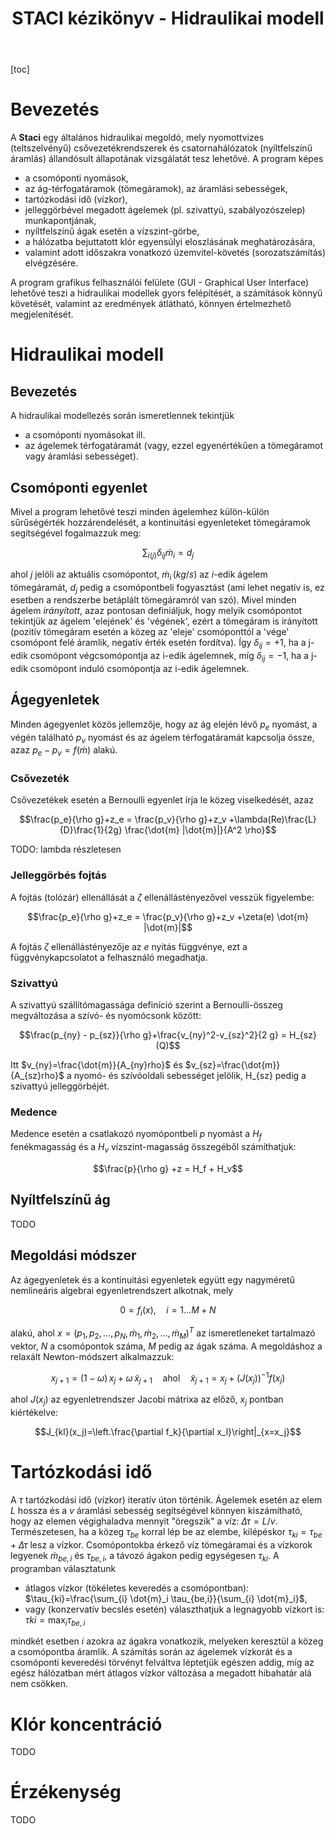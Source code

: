 <header>
<center>
<h1>STACI kézikönyv - Hidraulikai modell</h1>
</header>
<main>

[toc]

# Bevezetés

A **Staci** egy általános hidraulikai megoldó, mely nyomottvizes (teltszelvényű) csővezetékrendszerek és csatornahálózatok (nyíltfelszínű áramlás) állandósult állapotának vizsgálatát tesz lehetővé. A program képes

* a csomóponti nyomások,
* az ág-térfogatáramok (tömegáramok), az áramlási sebességek,
* tartózkodási idő (vízkor),
* jelleggörbével megadott ágelemek (pl. szivattyú, szabályozószelep) munkapontjának,
* nyíltfelszínű ágak esetén a vízszint-görbe,
* a hálózatba bejuttatott klór egyensúlyi eloszlásának meghatározására,
* valamint adott időszakra vonatkozó üzemvitel-követés (sorozatszámítás) elvégzésére.

A program grafikus felhasználói felülete (GUI - Graphical User Interface) lehetővé teszi a hidraulikai modellek gyors felépítését, a számítások könnyű követését, valamint az eredmények átlátható, könnyen értelmezhető megjelenítését.

# Hidraulikai modell

## Bevezetés

A hidraulikai modellezés során ismeretlennek tekintjük

* a csomóponti nyomásokat ill.
* az ágelemek térfogatáramát (vagy, ezzel egyenértékűen a tömegáramot vagy áramlási sebességet).

## Csomóponti egyenlet

Mivel a program lehetővé teszi minden ágelemhez külön-külön sűrűségérték hozzárendelését, a kontinuitási egyenleteket tömegáramok segítségével fogalmazzuk meg:

$$ \sum_{i(j)} \delta_{ij}{\dot m}_i = d_j $$

ahol $j$ jelöli az aktuális csomópontot, ${\dot m}_i\,(kg/s)$ az $i$-edik ágelem tömegáramát, $d_j$ pedig a csomópontbeli fogyasztást (ami lehet negatív is, ez esetben a rendszerbe betáplált tömegáramról van szó). Mivel minden ágelem *irányított*, azaz pontosan definiáljuk, hogy melyik csomópontot tekintjük az ágelem 'elejének' és 'végének', ezért a tömegáram is irányított (pozitív tömegáram esetén a közeg az 'eleje' csomóponttól a 'vége' csomópont felé áramlik, negatív érték esetén fordítva). Így $\delta_{ij}=+1$, ha a j-edik csomópont végcsomópontja az i-edik ágelemnek, míg $\delta_{ij}=-1$, ha a j-edik csomópont induló csomópontja az i-edik ágelemnek. 

## Ágegyenletek

Minden ágegyenlet közös jellemzője, hogy az ág elején lévő $p_e$ nyomást, a végén található $p_v$ nyomást és az ágelem térfogatáramát kapcsolja össze, azaz $p_e-p_v=f(\dot{m})$ alakú.

### Csővezeték

Csővezetékek esetén a Bernoulli egyenlet írja le közeg viselkedését, azaz

$$\frac{p_e}{\rho g}+z_e = \frac{p_v}{\rho g}+z_v +\lambda(Re)\frac{L}{D}\frac{1}{2g} \frac{\dot{m} |\dot{m}|}{A^2 \rho}$$

TODO: lambda részletesen

### Jelleggörbés fojtás

A fojtás (tolózár) ellenállását a $\zeta$ ellenállástényezővel vesszük figyelembe:

$$\frac{p_e}{\rho g}+z_e = \frac{p_v}{\rho g}+z_v +\zeta(e) \dot{m} |\dot{m}|$$

A fojtás $\zeta$ ellenállástényezője az $e$ nyitás függvénye, ezt a függvénykapcsolatot a felhasználó megadhatja.

### Szivattyú

A szivattyú szállítómagassága definíció szerint a Bernoulli-összeg megváltozása a szívó- és nyomócsonk között:

$$\frac{p_{ny} - p_{sz}}{\rho g}+\frac{v_{ny}^2-v_{sz}^2}{2 g} = H_{sz}(Q)$$

Itt $v_{ny}=\frac{\dot{m}}{A_{ny}rho}$ és $v_{sz}=\frac{\dot{m}}{A_{sz}rho}$ a nyomó- és szívóoldali sebességet jelölik, H_{sz} pedig a szivattyú jelleggörbéjét.

### Medence

Medence esetén a csatlakozó nyomópontbeli $p$ nyomást a $H_f$ fenékmagasság és a $H_v$ vízszint-magasság összegéből számíthatjuk:

$$\frac{p}{\rho g} +z = H_f + H_v$$

## Nyíltfelszínű ág

TODO

## Megoldási módszer

Az ágegyenletek és a kontinuitási egyenletek együtt egy nagyméretű nemlineáris algebrai egyenletrendszert alkotnak, mely

$$0=f_i(x),\quad i=1...M+N$$

alakú, ahol $x=(p_1,p_2,...,p_N,\dot{m}_1,\dot{m}_2,...,\dot{m}_M)^T$ az ismeretleneket tartalmazó vektor, $N$ a csomópontok száma, $M$ pedig az ágak száma. A megoldáshoz a relaxált Newton-módszert alkalmazzuk:

$$x_{j+1} = (1-\omega)\, x_j + \omega\, \tilde{x}_{j+1}\quad \text{ahol}\quad \tilde{x}_{j+1}=x_{j} + (J(x_j))^{-1} f(x_j)$$

ahol $J(x_j)$ az egyenletrendszer Jacobi mátrixa az előző, $x_j$ pontban kiértékelve:

$$J_{kl}(x_j)=\left.\frac{\partial f_k}{\partial x_l}\right|_{x=x_j}$$


# Tartózkodási idő

A $\tau$ tartózkodási idő (vízkor) iteratív úton történik. Ágelemek esetén az elem $L$ hossza és a $v$ áramlási sebesség segítségével könnyen kiszámítható, hogy az elemen végighaladva mennyit "öregszik" a víz: $\Delta \tau = L/v$. Természetesen, ha a közeg $\tau_{be}$ korral lép be az elembe, kilépéskor $\tau_{ki}=\tau_{be}+\Delta \tau$ lesz a vízkor. Csomópontokba érkező víz tömegáramai és a vízkorok legyenek $\dot{m}_{be,i}$ és $\tau_{be,i}$, a távozó ágakon pedig egységesen $\tau_{ki}$. A programban választatunk 

* átlagos vízkor (tökéletes keveredés a csomópontban): $\tau_{ki}=\frac{\sum_{i} \dot{m}_i \tau_{be,i}}{\sum_{i} \dot{m}_i}$,
* vagy (konzervatív becslés esetén) választhatjuk a legnagyobb vízkort is: $\tau{ki}=\max_i \tau_{be,i}$ 

mindkét esetben $i$ azokra az ágakra vonatkozik, melyeken keresztül a közeg a csomópontba áramlik. A számítás során az ágelemek vízkorát és a csomóponti keveredési törvényt felváltva léptetjük egészen addig, míg az egész hálózatban mért átlagos vízkor változása a megadott hibahatár alá nem csökken.

# Klór koncentráció

TODO

# Érzékenység

TODO

</main>